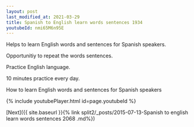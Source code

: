 ```yaml
---
layout: post
last_modified_at: 2021-03-29
title: Spanish to English learn words sentences 1934 
youtubeId: nmi65M6n95E
---
```

 
 
Helps to learn English words and sentences for Spanish speakers.

Opportunitiy to repeat the words sentences. 

Practice English language. 
 
10 minutes practice every day. 
 
How to learn English words and sentences for Spanish speakers 
 
{% include youtubePlayer.html id=page.youtubeId %}
 
 
[Next]({{ site.baseurl }}{% link  split2/_posts/2015-07-13-Spanish to english learn words sentences 2068 .md%})
 
